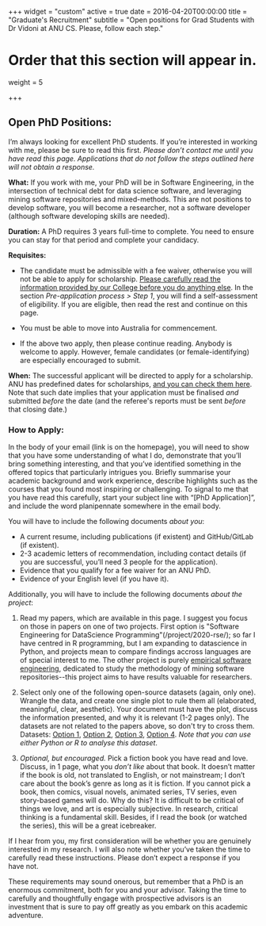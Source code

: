 +++
widget = "custom"
active = true
date = 2016-04-20T00:00:00
title = "Graduate's Recruitment"
subtitle = "Open positions for Grad Students with  Dr Vidoni at ANU CS. Please, follow each step."

# Order that this section will appear in.
weight = 5

+++



## Open PhD Positions:

I’m always looking for excellent PhD students. If you’re interested in working with me, please be sure to read this first. _Please don’t contact me until you have read this page. Applications that do not follow the steps outlined here will not obtain a response._

**What:**  If you work with me, your PhD will be in Software Engineering, in the intersection of technical debt for data science software, and leveraging mining software repositories and mixed-methods. This are not positions to develop software, you will become a researcher, not a software developer (although software developing skills are needed).

**Duration:** A PhD requires 3 years full-time to complete. You need to ensure you can stay for that period and complete your candidacy.


**Requisites:** 

-  The candidate must be admissible with a fee waiver, otherwise you will not be able to apply for scholarship. <a href="https://cecs.anu.edu.au/study/phd-mphil" target="_blank">Please carefully read the information provided by our College before you do anything else</a>. In the section _Pre-application process > Step 1_, you will find a self-assessment of eligibility. If you are eligible, then read the rest and continue on this page. 
  
- You must be able to move into Australia for commencement.
  
- If the above two apply, then please continue reading. Anybody is welcome to apply. However, female candidates (or female-identifying) are especially encouraged to submit.


**When:** The successful applicant will be directed to apply for a scholarship. ANU has predefined dates for scholarships, <a href="https://cecs.anu.edu.au/study/phd-mphil#acton-tabs-link--tabs-0-bottom-4" target="_blank">and you can check them here</a>. Note that such date implies that your application must be finalised _and_ submitted _before_ the date (and the referee's reports must be sent _before_ that closing date.)




### How to Apply:

In the body of your email (link is on the homepage), you will need to show that you have some understanding of what I do, demonstrate that you’ll bring something interesting, and that you’ve identified something in the offered topics that particularly intrigues you. Briefly summarise your academic background and work experience, describe highlights such as the courses that you found most inspiring or challenging. To signal to me that you have read this carefully, start your subject line with “[PhD Application]”, and include the word planipennate somewhere in the email body.

You will have to include the following documents _about you_:

- A current resume, including publications (if existent) and GitHub/GitLab (if existent).
- 2-3 academic letters of recommendation, including contact details (if you are successful, you’ll need 3 people for the application).
- Evidence that you qualify for a fee waiver for an ANU PhD.
- Evidence of your English level (if you have it).

Additionally, you will have to include the following documents _about the project_:

1. Read my papers, which are available in this page. I suggest you focus on those in papers on one of two projects. First option is "Software Engineering for DataScience Programming"(/project/2020-rse/); so far I have centred in R programming, but I am expanding to datascience in Python, and projects mean to compare findings accross languages are of special interest to me. The other project is purely [empirical software engineering](/project/2022-msr/), dedicated to study the methodology of mining software repositories--this project aims to have results valuable for researchers.

2. Select only one of the following open-source datasets (again, only one). Wrangle the data, and create one single plot to rule them all (elaborated, meaningful, clear, aesthetic). Your document must have the plot, discuss the information presented, and why it is relevant (1-2 pages only). The datasets are not related to the papers above, so don't try to cross them. Datasets: <a href="https://zenodo.org/record/1226698" target="_blank">Option 1</a>, <a href="https://zenodo.org/record/3906955" target="_blank">Option 2</a>, <a href="https://zenodo.org/record/1201544" target="_blank">Option 3</a>, <a href="https://zenodo.org/record/4739069" target="_blank">Option 4</a>. _Note that you can use either Python or R to analyse this  dataset_.

3. _Optional, but encouraged._ Pick a fiction book you have read and love. Discuss, in 1 page, what you _don’t like_ about that book. It doesn’t matter if the book is old, not translated to English, or not mainstream; I don’t care about the book’s genre as long as it is fiction. If you cannot pick a book, then comics, visual novels, animated series, TV series, even story-based games will do. Why do this? It is difficult to be critical of things we love, and art is especially subjective. In research, critical thinking is a fundamental skill. Besides, if I read the book (or watched the series), this will be a great icebreaker.


If I hear from you, my first consideration will be whether you are genuinely interested in my research. I will also note whether you’ve taken the time to carefully read these instructions. Please don’t expect a response if you have not.

These requirements may sound onerous, but remember that a PhD is an enormous commitment, both for you and your advisor. Taking the time to carefully and thoughtfully engage with prospective advisors is an investment that is sure to pay off greatly as you embark on this academic adventure.


















